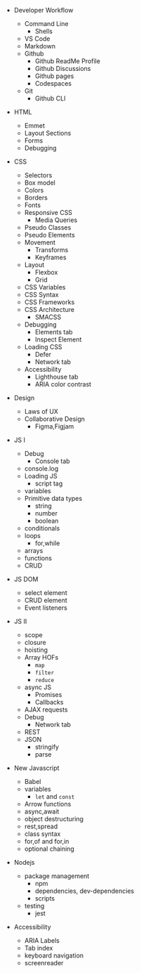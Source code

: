 - Developer Workflow

  - Command Line
    - Shells
  - VS Code​
  - Markdown
  - Github
    - Github ReadMe Profile
    - Github Discussions
    - Github pages
    - Codespaces
  - Git
    - Github CLI


- HTML
  - Emmet
  - Layout Sections
  - Forms
  - Debugging
- CSS
  - Selectors
  - Box model
  - Colors
  - Borders
  - Fonts
  - Responsive CSS
    - Media Queries
  - Pseudo Classes
  - Pseudo Elements
  - Movement
    - Transforms
    - Keyframes
  - Layout
    - Flexbox
    - Grid
  - CSS Variables
  - CSS Syntax
  - CSS Frameworks
  - CSS Architecture
    - SMACSS
  - Debugging
    - Elements tab
    - Inspect Element
  - Loading CSS
    - Defer
    - Network tab
  - Accessibility
    - Lighthouse tab
    - ARIA color contrast
- Design
  - Laws of UX
  - Collaborative Design
    - Figma,Figjam

- JS I

  - Debug
    - Console tab
  - console.log
  - Loading JS
    - script tag
  - variables
  - Primitive data types
    - string
    - number
    - boolean
  - conditionals
  - loops
    - for,while
  - arrays
  - functions
  - CRUD

- JS DOM

  - select element
  - CRUD element
  - Event listeners

- JS II
  - scope
  - closure
  - hoisting
  - Array HOFs
    - `map`
    - `filter`
    - `reduce`
  - async JS
    - Promises
    - Callbacks
  - AJAX requests
  - Debug
    - Network tab
  - REST
  - JSON
    - stringify
    - parse
- New Javascript
  - Babel
  - variables
    - `let` and `const`
  - Arrow functions
  - async,await
  - object destructuring
  - rest,spread
  - class syntax
  - for,of and for,in
  - optional chaining
- Nodejs
  - package management
    - npm
    - dependencies, dev-dependencies
    - scripts
  - testing
    - jest
- Accessibility
  - ARIA Labels
  - Tab index
  - keyboard navigation
  - screenreader
